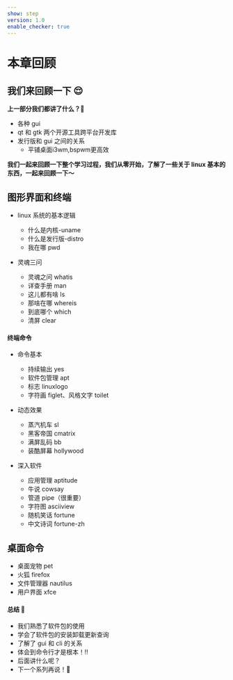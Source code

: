 ```yaml
---
show: step
version: 1.0
enable_checker: true
---
```


# 本章回顾

## 我们来回顾一下 😌

**上一部分我们都讲了什么？**🤔

- 各种 gui
- qt 和 gtk 两个开源工具跨平台开发库
- 发行版和 gui 之间的关系
	- 平铺桌面i3wm,bspwm更高效

**我们一起来回顾一下整个学习过程，我们从零开始，了解了一些关于 linux 基本的东西，一起来回顾一下～**

## 图形界面和终端

- linux 系统的基本逻辑

  - 什么是内核-uname
  - 什么是发行版-distro
  - 我在哪 pwd
  
- 灵魂三问

  - 灵魂之问 whatis
  - 详查手册 man
  - 这儿都有啥 ls
  - 那啥在哪 whereis
  - 到底哪个 which
  - 清屏 clear

#### 终端命令

- 命令基本

  - 持续输出 yes
  - 软件包管理 apt
  - 标志 linuxlogo
  - 字符画 figlet、风格文字 toilet
  
- 动态效果

  - 蒸汽机车 sl
  - 黑客帝国 cmatrix
  - 满屏乱码 bb
  - 装酷屏幕 hollywood
  
- 深入软件

  - 应用管理 aptitude
  - 牛说 cowsay
  - 管道 pipe（很重要）
  - 字符图 asciiview
  - 随机笑话 fortune
  - 中文诗词 fortune-zh

## 桌面命令

- 桌面宠物 pet
- 火狐 firefox
- 文件管理器 nautilus
- 用户界面 xfce

#### 总结 🤨

- 我们熟悉了软件包的使用
- 学会了软件包的安装卸载更新查询
- 了解了 gui 和 cli 的关系
- 体会到命令行才是根本！!!
- 后面讲什么呢？
- 下一个系列再说！👋
